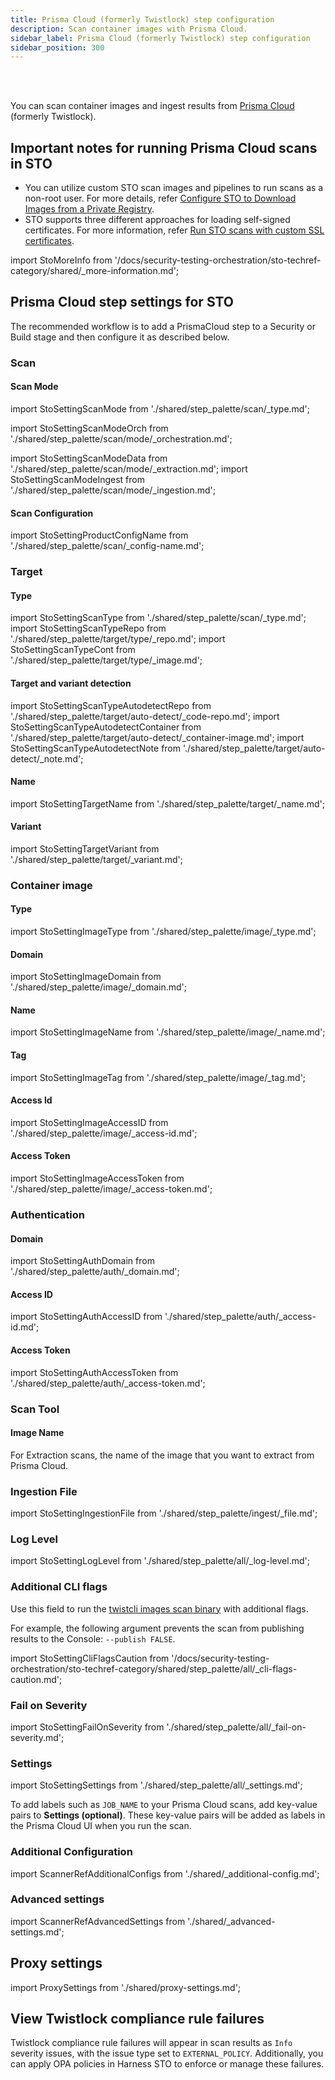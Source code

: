 ```yaml
---
title: Prisma Cloud (formerly Twistlock) step configuration
description: Scan container images with Prisma Cloud.
sidebar_label: Prisma Cloud (formerly Twistlock) step configuration
sidebar_position: 300
---
```


<DocsTag  text="Artifact scanners" backgroundColor= "#cbe2f9" textColor="#0b5cad" link="/docs/security-testing-orchestration/sto-techref-category/security-step-settings-reference#artifact-scanners"  />
<DocsTag  text="Orchestration" backgroundColor= "#e3cbf9" textColor="#5c0bad" link="/docs/security-testing-orchestration/get-started/key-concepts/run-an-orchestrated-scan-in-sto"  />
<DocsTag  text="Extraction" backgroundColor= "#e3cbf9" textColor="#5c0bad" link="/docs/security-testing-orchestration/get-started/key-concepts/extraction-scans" />
<DocsTag  text="Ingestion" backgroundColor= "#e3cbf9" textColor="#5c0bad" link="/docs/security-testing-orchestration/get-started/key-concepts/ingest-scan-results-into-an-sto-pipeline" />
<br/>
<br/>

You can scan container images and ingest results from [Prisma Cloud](https://docs.prismacloud.io/en) (formerly Twistlock).

## Important notes for running Prisma Cloud scans in STO

- You can utilize custom STO scan images and pipelines to run scans as a non-root user. For more details, refer [Configure STO to Download Images from a Private Registry](/docs/security-testing-orchestration/use-sto/set-up-sto-pipelines/download-images-from-private-registry).
- STO supports three different approaches for loading self-signed certificates. For more information, refer [Run STO scans with custom SSL certificates](/docs/security-testing-orchestration/use-sto/secure-sto-pipelines/ssl-setup-in-sto/#supported-workflows-for-adding-custom-ssl-certificates).


import StoMoreInfo from '/docs/security-testing-orchestration/sto-techref-category/shared/_more-information.md';

<StoMoreInfo />

## Prisma Cloud step settings for STO

The recommended workflow is to add a PrismaCloud step to a Security or Build stage and then configure it as described below.


### Scan


<a name="scan-mode"></a>

#### Scan Mode


import StoSettingScanMode from './shared/step_palette/scan/_type.md';

import StoSettingScanModeOrch  from './shared/step_palette/scan/mode/_orchestration.md';

import StoSettingScanModeData from './shared/step_palette/scan/mode/_extraction.md';
import StoSettingScanModeIngest from './shared/step_palette/scan/mode/_ingestion.md';



<!-- StoSettingScanMode / -->
<StoSettingScanModeOrch />
<StoSettingScanModeData />
<StoSettingScanModeIngest />


#### Scan Configuration


import StoSettingProductConfigName from './shared/step_palette/scan/_config-name.md';


<StoSettingProductConfigName />


### Target


#### Type

import StoSettingScanType from './shared/step_palette/scan/_type.md';
import StoSettingScanTypeRepo     from './shared/step_palette/target/type/_repo.md';
import StoSettingScanTypeCont from './shared/step_palette/target/type/_image.md';


<StoSettingScanType />
<StoSettingScanTypeRepo />
<StoSettingScanTypeCont />


#### Target and variant detection 

import StoSettingScanTypeAutodetectRepo from './shared/step_palette/target/auto-detect/_code-repo.md';
import StoSettingScanTypeAutodetectContainer from './shared/step_palette/target/auto-detect/_container-image.md';
import StoSettingScanTypeAutodetectNote from './shared/step_palette/target/auto-detect/_note.md';

<StoSettingScanTypeAutodetectRepo/>
<StoSettingScanTypeAutodetectContainer/>
<StoSettingScanTypeAutodetectNote/>


#### Name 

import StoSettingTargetName from './shared/step_palette/target/_name.md';

<StoSettingTargetName />

#### Variant

import StoSettingTargetVariant from './shared/step_palette/target/_variant.md';

<StoSettingTargetVariant  />


### Container image 


<!-- ============================================================================= -->
<a name="container-type"></a>

#### Type 


import StoSettingImageType from './shared/step_palette/image/_type.md';



<StoSettingImageType />

<!-- ============================================================================= -->
<a name="container-domain"></a>

#### Domain 



import StoSettingImageDomain from './shared/step_palette/image/_domain.md';



<StoSettingImageDomain />

<!-- ============================================================================= -->
<a name="container-name"></a>

#### Name


import StoSettingImageName from './shared/step_palette/image/_name.md';



<StoSettingImageName />

<!-- ============================================================================= -->
<a name="container-tag"></a>

#### Tag


import StoSettingImageTag from './shared/step_palette/image/_tag.md';



<StoSettingImageTag />

<!-- ============================================================================= -->
<a name="container-access-id"></a>

#### Access Id


import StoSettingImageAccessID from './shared/step_palette/image/_access-id.md';



<StoSettingImageAccessID />

<!-- ============================================================================= -->
<a name="container-access-token"></a>

#### Access Token 


import StoSettingImageAccessToken from './shared/step_palette/image/_access-token.md';



<StoSettingImageAccessToken />


### Authentication

<!-- ============================================================================= -->
<a name="auth-domain"></a>

#### Domain 

import StoSettingAuthDomain from './shared/step_palette/auth/_domain.md';


<StoSettingAuthDomain />

#### Access ID


import StoSettingAuthAccessID from './shared/step_palette/auth/_access-id.md';



<StoSettingAuthAccessID />

<!-- ============================================================================= -->
<a name="auth-access-token"></a>

#### Access Token


import StoSettingAuthAccessToken from './shared/step_palette/auth/_access-token.md';




<StoSettingAuthAccessToken />

### Scan Tool

#### Image Name

For Extraction scans, the name of the image that you want to extract from Prisma Cloud. 

### Ingestion File

import StoSettingIngestionFile from './shared/step_palette/ingest/_file.md';


<StoSettingIngestionFile  />



### Log Level


import StoSettingLogLevel from './shared/step_palette/all/_log-level.md';



<StoSettingLogLevel />

<a name="cli-flags"></a>

### Additional CLI flags

Use this field to run the [twistcli images scan binary](https://docs.paloaltonetworks.com/prisma/prisma-cloud/prisma-cloud-admin-compute/tools/twistcli_scan_images#) with additional flags. 

For example, the following argument prevents the scan from publishing results to the Console:  `--publish FALSE`. 

import StoSettingCliFlagsCaution from '/docs/security-testing-orchestration/sto-techref-category/shared/step_palette/all/_cli-flags-caution.md';

<StoSettingCliFlagsCaution />


### Fail on Severity


import StoSettingFailOnSeverity from './shared/step_palette/all/_fail-on-severity.md';


<StoSettingFailOnSeverity />


### Settings

import StoSettingSettings from './shared/step_palette/all/_settings.md';

<StoSettingSettings />

To add labels such as `JOB_NAME` to your Prisma Cloud scans, add key-value pairs to **Settings (optional)**. These key-value pairs will be added as labels in the Prisma Cloud UI when you run the scan.

### Additional Configuration

import ScannerRefAdditionalConfigs from './shared/_additional-config.md';

<ScannerRefAdditionalConfigs />


### Advanced settings

import ScannerRefAdvancedSettings from './shared/_advanced-settings.md';

<ScannerRefAdvancedSettings />


## Proxy settings

import ProxySettings from './shared/proxy-settings.md';

<ProxySettings />

## View Twistlock compliance rule failures
Twistlock compliance rule failures will appear in scan results as `Info` severity issues, with the issue type set to `EXTERNAL_POLICY`. Additionally, you can apply OPA policies in Harness STO to enforce or manage these failures.

